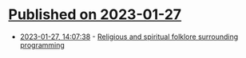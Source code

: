 # [Published on 2023-01-27](index.md)

* [2023-01-27, 14:07:38](https://news.ycombinator.com/item?id=34546160) - [Religious and spiritual folklore surrounding programming](https://www.deusinmachina.net/p/geek-mythology-the-religious-and)
